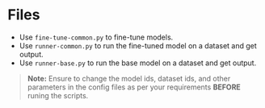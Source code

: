 # Files 

- Use `fine-tune-common.py` to fine-tune models.
- Use `runner-common.py` to run the fine-tuned model on a dataset and get output.
- Use `runner-base.py` to run the base model on a dataset and get output.

> **Note:** Ensure to change the model ids, dataset ids, and other parameters in the config files as per your requirements **BEFORE** runing the scripts.

